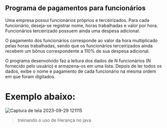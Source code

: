 ## Programa de pagamentos para funcionários
Uma empresa possui funcionários próprios e terceirizados.
Para cada funcionário, deseja-se registrar nome, horas
trabalhadas e valor por hora. Funcionários terceirizado
possuem ainda uma despesa adicional.

O pagamento dos funcionários corresponde ao valor da hora
multiplicado pelas horas trabalhadas, sendo que os
funcionários terceirizados ainda recebem um bônus
correspondente a 110% de sua despesa adicional.

O programa desenvolvido faz a leitura dos dados de N funcionários (N
fornecido pelo usuário) e armazena-os em uma lista. Depois
de ler todos os dados, exibe o nome e pagamento de cada
funcionário na mesma ordem em que foram digitados.

# Exemplo abaixo:
![Captura de tela 2023-09-29 121115](https://github.com/andreyferraz/empresa-funcionarios/assets/60530398/4ac1755c-a65e-434d-84aa-ee7d2c55c71b)

> treinando o uso de Herança no java


